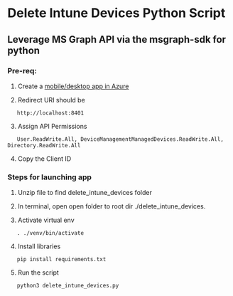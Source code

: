 # Delete Intune Devices Python Script

## Leverage MS Graph API via the msgraph-sdk for python

### Pre-req:

1. Create a <a target="_blank" href="https://learn.microsoft.com/en-us/graph/auth-register-app-v2">mobile/desktop app in Azure</a>

2. Redirect URI should be

```   http://localhost:8401```

3. Assign API Permissions

```   User.ReadWrite.All, DeviceManagementManagedDevices.ReadWrite.All, Directory.ReadWrite.All```

4. Copy the Client ID

### Steps for launching app

1. Unzip file to find delete_intune_devices folder

2. In terminal, open open folder to root dir ./delete_intune_devices.

3. Activate virtual env

```   . ./venv/bin/activate```

4. Install libraries

```   pip install requirements.txt```

5. Run the script

```   python3 delete_intune_devices.py```
